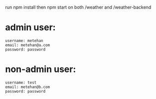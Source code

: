 run npm install then npm start on both /weather and /weather-backend

# admin user: 
    username: metehan
    email: metehan@a.com
    password: password
# non-admin user: 
    username: test
    email: metehan@b.com
    password: password

